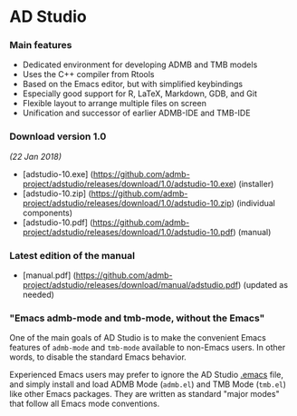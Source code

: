 # AD Studio

### Main features

- Dedicated environment for developing ADMB and TMB models
- Uses the C++ compiler from Rtools
- Based on the Emacs editor, but with simplified keybindings
- Especially good support for R, LaTeX, Markdown, GDB, and Git
- Flexible layout to arrange multiple files on screen
- Unification and successor of earlier ADMB-IDE and TMB-IDE

### Download version 1.0

*(22 Jan 2018)*

- [adstudio-10.exe]
  (https://github.com/admb-project/adstudio/releases/download/1.0/adstudio-10.exe)
  (installer)
- [adstudio-10.zip]
  (https://github.com/admb-project/adstudio/releases/download/1.0/adstudio-10.zip)
  (individual components)
- [adstudio-10.pdf]
  (https://github.com/admb-project/adstudio/releases/download/1.0/adstudio-10.pdf)
  (manual)

### Latest edition of the manual

- [manual.pdf]
  (https://github.com/admb-project/adstudio/releases/download/manual/adstudio.pdf)
  (updated as needed)

### "Emacs admb-mode and tmb-mode, without the Emacs"

One of the main goals of AD Studio is to make the convenient Emacs features of
`admb-mode` and `tmb-mode` available to non-Emacs users. In other words, to
disable the standard Emacs behavior.

Experienced Emacs users may prefer to ignore the AD Studio [.emacs](dot/.emacs)
file, and simply install and load ADMB Mode (`admb.el`) and TMB Mode (`tmb.el`)
like other Emacs packages. They are written as standard "major modes" that
follow all Emacs mode conventions.
